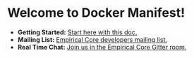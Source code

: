 # Welcome to Docker Manifest!

- **Getting Started:** [Start here with this doc.](https://github.com/empirical-org/Documentation/tree/master/Getting-Started) 
- **Mailing List:** [Empirical Core developers mailing list.](https://groups.google.com/forum/#!forum/empirical-core)
- **Real Time Chat:** [Join us in the Empirical Core Gitter room.](https://gitter.im/empirical-org)
